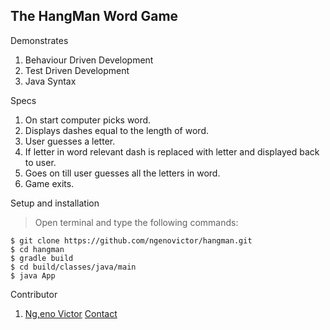 ## The HangMan Word Game

Demonstrates
1. Behaviour Driven Development
2. Test Driven Development
3. Java Syntax

Specs
1. On start computer picks word.
2. Displays dashes equal to the length of word.
3. User guesses a letter.
4. If letter in word relevant dash is replaced with letter and displayed back to user.
5. Goes on till user guesses all the letters in word.
6. Game exits.

Setup and installation
> Open terminal and type the following commands:
```
$ git clone https://github.com/ngenovictor/hangman.git
$ cd hangman
$ gradle build
$ cd build/classes/java/main
$ java App
```

Contributor
1. [Ng,eno Victor](https://github.com/ngenovictor)
[Contact](mailto:ngenovictor@321.gmail.com)